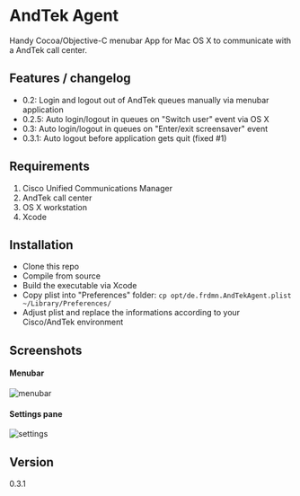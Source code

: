 AndTek Agent
============

Handy Cocoa/Objective-C menubar App for Mac OS X to communicate with a AndTek call center.

## Features / changelog

* 0.2: Login and logout out of AndTek queues manually via menubar application
* 0.2.5: Auto login/logout in queues on "Switch user" event via OS X
* 0.3: Auto login/logout in queues on "Enter/exit screensaver" event
* 0.3.1: Auto logout before application gets quit (fixed #1)

## Requirements

1. Cisco Unified Communications Manager
1. AndTek call center
1. OS X workstation
1. Xcode

## Installation

* Clone this repo
* Compile from source
* Build the executable via Xcode
* Copy plist into "Preferences" folder:
`cp opt/de.frdmn.AndTekAgent.plist ~/Library/Preferences/`
* Adjust plist and replace the informations according to your Cisco/AndTek environment

## Screenshots

#### Menubar

![menubar](http://static.yeahwh.at/plugins/AndTekAgent/1_menubar.png)

#### Settings pane

![settings](http://static.yeahwh.at/plugins/AndTekAgent/2_settings.png)

## Version
0.3.1